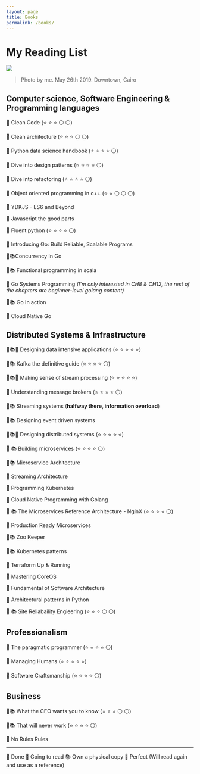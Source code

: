 ```yaml
---
layout: page
title: Books
permalink: /books/
---
```

# My Reading List

![](https://github.com/adhaamehab/my-reading-list/blob/master/my-reading-list.jpg)
> Photo by me. May 26th 2019. Downtown, Cairo 

## Computer science, Software Engineering & Programming languages

🏁 Clean Code (⭐ ⭐ ⭐ ⚪ ⚪)

🏁 Clean architecture (⭐ ⭐ ⭐ ⚪ ⚪)

🏁 Python data science handbook (⭐ ⭐ ⭐ ⭐ ⚪)

🏁 Dive into design patterns (⭐ ⭐ ⭐ ⭐ ⚪)

🏁 Dive into refactoring (⭐ ⭐ ⭐ ⭐ ⚪)

🏁 Object oriented programming in c++ (⭐ ⭐ ⚪ ⚪ ⚪)

📌 YDKJS - ES6 and Beyond

📌 Javascript the good parts

🏁 Fluent python (⭐ ⭐ ⭐ ⭐ ⚪)

📌 Introducing Go: Build Reliable, Scalable Programs

📌📚Concurrency In Go 

📌📚 Functional programming in scala

📌 Go Systems Programming _(I'm only interested in CH8 & CH12, the rest of the chapters are beginner-level golang content)_

📌📚 Go In action

📌 Cloud Native Go

## Distributed Systems & Infrastructure 

🏁📚💯 Designing data intensive applications (⭐ ⭐ ⭐ ⭐ ⭐)

🏁📚 Kafka the definitive guide (⭐ ⭐ ⭐ ⭐ ⚪)

🏁📚💯 Making sense of stream processing (⭐ ⭐ ⭐ ⭐ ⭐)

🏁 Understanding message brokers (⭐ ⭐ ⭐ ⭐ ⚪)

📌📚 Streaming systems (__halfway there, information overload__)

📌📚 Designing event driven systems

🏁📚💯 Designing distributed systems (⭐ ⭐ ⭐ ⭐ ⭐) 

🏁 📚 Building microservices (⭐ ⭐ ⭐ ⭐ ⚪)

📌📚 Microservice Architecture

📌 Streaming Architecture

📌 Programming Kubernetes

📌 Cloud Native Programming with Golang

🏁 📚 The Microservices Reference Architecture - NginX (⭐ ⭐ ⭐ ⭐️ ⚪)

📌 Production Ready Microservices

📌📚 Zoo Keeper

📌📚 Kubernetes patterns

📌 Terraform Up & Running

📌 Mastering CoreOS

📌 Fundamental of Software Architecture

📌 Architectural patterns in Python

🏁 📚 Site Reliabaility Engieering (⭐ ⭐ ⭐ ⚪ ⚪)

## Professionalism

🏁 The paragmatic programmer (⭐ ⭐ ⭐ ⭐ ⚪) 

🏁 Managing Humans (⭐ ⭐ ⭐ ⭐ ⭐) 

🏁 Software Craftsmanship (⭐ ⭐ ⭐ ⭐ ⚪) 

## Business

🏁📚 What the CEO wants you to know (⭐ ⭐ ⭐ ⚪ ⚪)

🏁📚 That will never work (⭐ ⭐ ⭐ ⭐ ⚪)

📌 No Rules Rules


-----
🏁 Done
📌 Going to read
📚 Own a physical copy
💯 Perfect (Will read again and use as a reference)
